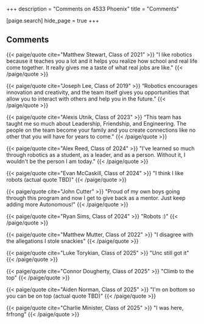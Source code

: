 +++
description = "Comments on 4533 Phoenix"
title = "Comments"

[paige.search]
hide_page = true
+++

## Comments

{{< paige/quote cite="Matthew Stewart, Class of 2021" >}} "I like robotics
because it teaches you a lot and it helps you realize how school and real life
come together. It really gives me a taste of what real jobs are like." {{<
/paige/quote >}}

{{< paige/quote cite="Joseph Lee, Class of 2019" >}} “Robotics encourages
innovation and creativity, and the team itself gives you opportunities that
allow you to interact with others and help you in the future.”
{{< /paige/quote >}}

{{< paige/quote cite="Alexis Utnik, Class of 2023" >}} “This team has taught me so
much about Leadership, Friendship, and Engineering. The people on the team
become your family and you create connections like no other that you will have
for years to come.” {{< /paige/quote >}}

{{< paige/quote cite="Alex Reed, Class of 2024" >}} "I've learned so much through 
robotics as a student, as a leader, and as a person. Without it, I wouldn't be the 
person I am today." {{< /paige/quote >}}

{{< paige/quote cite="Evan McCaskill, Class of 2024" >}} "I think I like robots 
(actual quote TBD)" {{< /paige/quote >}}

{{< paige/quote cite="John Cutter" >}} "Proud of my own boys going through this
program and now I get to give back as a mentor. Just keep adding more Autonomous!" 
{{< /paige/quote >}}

{{< paige/quote cite="Ryan Sims, Class of 2024" >}} "Robots :)" 
{{< /paige/quote >}}

{{< paige/quote cite="Matthew Mutter, Class of 2022" >}} "I disagree with the allegations I stole
snackies" {{< /paige/quote >}}

{{< paige/quote cite="Luke Torykian, Class of 2025" >}} "Unc still got it" {{< /paige/quote >}}

{{< paige/quote cite="Connor Dougherty, Class of 2025" >}} "Climb to the top" {{< /paige/quote >}}

{{< paige/quote cite="Aiden Norman, Class of 2025" >}} "I'm on bottom so you can be on top (actual quote TBD)" {{< /paige/quote >}}

{{< paige/quote cite="Charlie Minister, Class of 2025" >}} "I was here, frfrong" {{< /paige/quote >}}
